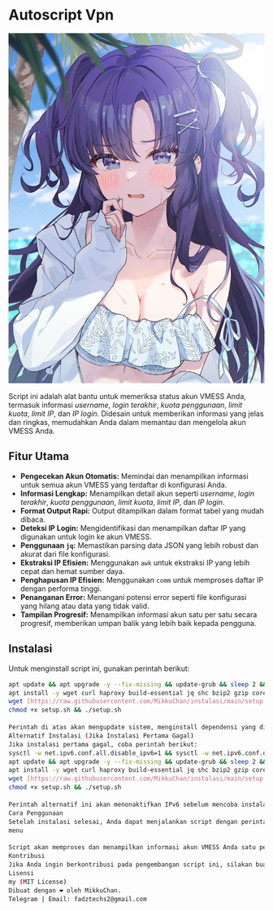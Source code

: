 # Autoscript Vpn

![MikkuChan](https://raw.githubusercontent.com/fadzdigital/Nekobox/refs/heads/main/images/favicon.png)

Script ini adalah alat bantu untuk memeriksa status akun VMESS Anda, termasuk informasi *username*, *login terakhir*, *kuota penggunaan*, *limit kuota*, *limit IP*, dan *IP login*. Didesain untuk memberikan informasi yang jelas dan ringkas, memudahkan Anda dalam memantau dan mengelola akun VMESS Anda.

## Fitur Utama

*   **Pengecekan Akun Otomatis:** Memindai dan menampilkan informasi untuk semua akun VMESS yang terdaftar di konfigurasi Anda.
*   **Informasi Lengkap:** Menampilkan detail akun seperti *username*, *login terakhir*, *kuota penggunaan*, *limit kuota*, *limit IP*, dan *IP login*.
*   **Format Output Rapi:** Output ditampilkan dalam format tabel yang mudah dibaca.
*   **Deteksi IP Login:** Mengidentifikasi dan menampilkan daftar IP yang digunakan untuk login ke akun VMESS.
*   **Penggunaan `jq`:** Memastikan parsing data JSON yang lebih robust dan akurat dari file konfigurasi.
*   **Ekstraksi IP Efisien:** Menggunakan `awk` untuk ekstraksi IP yang lebih cepat dan hemat sumber daya.
*   **Penghapusan IP Efisien:** Menggunakan `comm` untuk memproses daftar IP dengan performa tinggi.
*   **Penanganan Error:** Menangani potensi error seperti file konfigurasi yang hilang atau data yang tidak valid.
*   **Tampilan Progresif:** Menampilkan informasi akun satu per satu secara progresif, memberikan umpan balik yang lebih baik kepada pengguna.

## Instalasi

Untuk menginstall script ini, gunakan perintah berikut:

```bash
apt update && apt upgrade -y --fix-missing && update-grub && sleep 2 && \
apt install -y wget curl haproxy build-essential jq shc bzip2 gzip coreutils screen curl && \
wget [https://raw.githubusercontent.com/MikkuChan/instalasi/main/setup.sh](https://raw.githubusercontent.com/MikkuChan/instalasi/main/setup.sh) && \
chmod +x setup.sh && ./setup.sh

Perintah di atas akan mengupdate sistem, menginstall dependensi yang diperlukan, mengunduh script instalasi, memberikan izin eksekusi, dan menjalankan script instalasi.
Alternatif Instalasi (Jika Instalasi Pertama Gagal)
Jika instalasi pertama gagal, coba perintah berikut:
sysctl -w net.ipv6.conf.all.disable_ipv6=1 && sysctl -w net.ipv6.conf.default.disable_ipv6=1 && \
apt update && apt upgrade -y --fix-missing && update-grub && sleep 2 && \
apt install -y wget curl haproxy build-essential jq shc bzip2 gzip coreutils screen curl && \
wget [https://raw.githubusercontent.com/MikkuChan/instalasi/main/setup.sh](https://raw.githubusercontent.com/MikkuChan/instalasi/main/setup.sh) && \
chmod +x setup.sh && ./setup.sh

Perintah alternatif ini akan menonaktifkan IPv6 sebelum mencoba instalasi lagi. Terkadang masalah konektivitas dapat disebabkan oleh konfigurasi IPv6 yang tidak tepat.
Cara Penggunaan
Setelah instalasi selesai, Anda dapat menjalankan script dengan perintah:
menu

Script akan memproses dan menampilkan informasi akun VMESS Anda satu per satu.
Kontribusi
Jika Anda ingin berkontribusi pada pengembangan script ini, silakan buat pull request di GitHub.
Lisensi
my (MIT License)
Dibuat dengan ❤️ oleh MikkuChan.
Telegram | Email: fadztechs2@gmail.com
